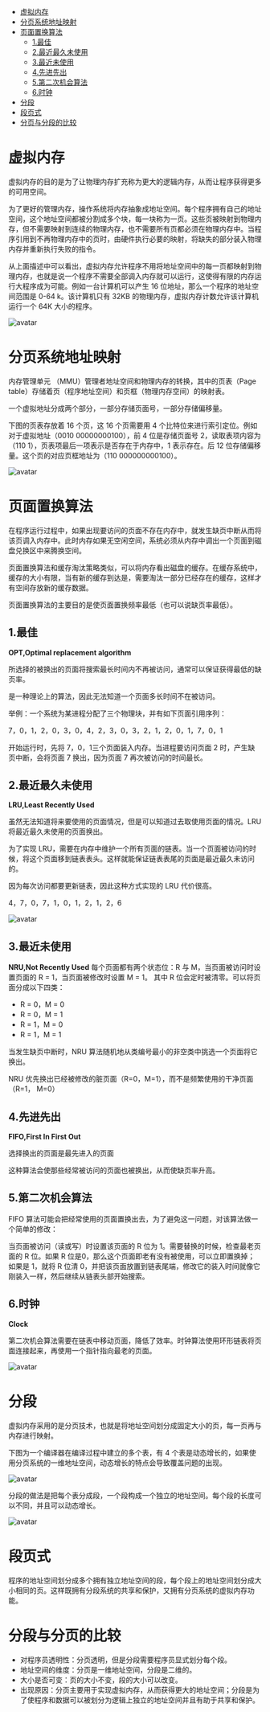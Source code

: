 + [虚拟内存](#1)
+ [分页系统地址映射](#2)
+ [页面置换算法](#3)
    + [1.最佳](#3.1)
    + [2.最近最久未使用](#3.2)
    + [3.最近未使用](#3.3)
    + [4.先进先出](#3.4)
    + [5.第二次机会算法](#3.5)
    + [6.时钟](#3.6)
+ [分段](#4)
+ [段页式](#5)
+ [分页与分段的比较](#6)

# 虚拟内存 <span id ="1"></span>
虚拟内存的目的是为了让物理内存扩充称为更大的逻辑内存，从而让程序获得更多的可用空间。

为了更好的管理内存，操作系统将内存抽象成地址空间。每个程序拥有自己的地址空间，这个地址空间都被分割成多个块，每一块称为一页。这些页被映射到物理内存，但不需要映射到连续的物理内存，也不需要所有页都必须在物理内存中。当程序引用到不再物理内存中的页时，由硬件执行必要的映射，将缺失的部分装入物理内存并重新执行失败的指令。

从上面描述中可以看出，虚拟内存允许程序不用将地址空间中的每一页都映射到物理内存，也就是说一个程序不需要全部调入内存就可以运行，这使得有限的内存运行大程序成为可能。例如一台计算机可以产生 16 位地址，那么一个程序的地址空间范围是 0-64 k。该计算机只有 32KB 的物理内存，虚拟内存计数允许该计算机运行一个 64K 大小的程序。

![avatar](pic/7b281b1e-0595-402b-ae35-8c91084c33c1.png)


# 分页系统地址映射 <span id ="2"></span>

内存管理单元 （MMU）管理者地址空间和物理内存的转换，其中的页表（Page table）存储着页（程序地址空间）和页框（物理内存空间）的映射表。

一个虚拟地址分成两个部分，一部分存储页面号，一部分存储偏移量。

下图的页表存放着 16 个页，这 16 个页需要用 4 个比特位来进行索引定位。例如对于虚拟地址（0010 00000000100），前 4 位是存储页面号 2，读取表项内容为（110 1），页表项最后一项表示是否存在于内存中，1 表示存在。后 12 位存储偏移量。这个页的对应页框地址为（110 000000000100）。

![avatar](pic/cf4386a1-58c9-4eca-a17f-e12b1e9770eb.png)

# 页面置换算法 <span id ="3"></span>

在程序运行过程中，如果出现要访问的页面不存在内存中，就发生缺页中断从而将该页调入内存中。此时内存如果无空闲空间，系统必须从内存中调出一个页面到磁盘兑换区中来腾换空间。

页面置换算法和缓存淘汰策略类似，可以将内存看出磁盘的缓存。在缓存系统中，缓存的大小有限，当有新的缓存到达是，需要淘汰一部分已经存在的缓存，这样才有空间存放新的缓存数据。

页面置换算法的主要目的是使页面置换频率最低（也可以说缺页率最低）。

## 1.最佳 <span id ="3.1"></span>

**OPT,Optimal replacement algorithm**

所选择的被换出的页面将搜索最长时间内不再被访问，通常可以保证获得最低的缺页率。

是一种理论上的算法，因此无法知道一个页面多长时间不在被访问。

举例：一个系统为某进程分配了三个物理块，并有如下页面引用序列：  

7，0，1，2，0，3，0，4，2，3，0，3，2，1，2，0，1，7，0，1

开始运行时，先将 7，0，1三个页面装入内存。当进程要访问页面 2 时，产生缺页中断，会将页面 7 换出，因为页面 7 再次被访问的时间最长。

## 2.最近最久未使用<span id ="3.2"></span>

**LRU,Least Recently Used**

虽然无法知道将来要使用的页面情况，但是可以知道过去取使用页面的情况。LRU 将最近最久未使用的页面换出。

为了实现 LRU，需要在内存中维护一个所有页面的链表。当一个页面被访问的时候，将这个页面移到链表表头。这样就能保证链表表尾的页面是最近最久未访问的。

因为每次访问都要更新链表，因此这种方式实现的 LRU 代价很高。

4，7，0，7，1，0，1，2，1，2，6

![avatar](pic/eb859228-c0f2-4bce-910d-d9f76929352b.png)

## 3.最近未使用<span id ="3.3"></span>

**NRU,Not Recently Used**
每个页面都有两个状态位：R 与 M，当页面被访问时设置页面的 R = 1，当页面被修改时设置 M = 1。 其中 R 位会定时被清零。可以将页面分成以下四类：
+ R = 0，M = 0
+ R = 0，M = 1
+ R = 1，M = 0
+ R = 1，M = 1

当发生缺页中断时，NRU 算法随机地从类编号最小的非空类中挑选一个页面将它换出。

NRU 优先换出已经被修改的脏页面（R=0，M=1），而不是频繁使用的干净页面（R=1， M=0）

## 4.先进先出<span id ="3.4"></span>

**FIFO,First In First Out**

选择换出的页面是最先进入的页面

这种算法会使那些经常被访问的页面也被换出，从而使缺页率升高。

## 5.第二次机会算法<span id ="3.5"></span>

FIFO 算法可能会把经常使用的页面置换出去，为了避免这一问题，对该算法做一个简单的修改：

当页面被访问（读或写）时设置该页面的 R 位为 1。需要替换的时候，检查最老页面的 R 位。如果 R 位是0，那么这个页面即老有没有被使用，可以立即置换掉；如果是 1，就将 R 位清 0，并把该页面放置到链表尾端，修改它的装入时间就像它刚装入一样，然后继续从链表头部开始搜索。


## 6.时钟<span id ="3.6"></span>

**Clock**

第二次机会算法需要在链表中移动页面，降低了效率。时钟算法使用环形链表将页面连接起来，再使用一个指针指向最老的页面。

![avatar](pic/5f5ef0b6-98ea-497c-a007-f6c55288eab1.png)

# 分段<span id ="4"></span>

虚拟内存采用的是分页技术，也就是将地址空间划分成固定大小的页，每一页再与内存进行映射。

下图为一个编译器在编译过程中建立的多个表，有 4 个表是动态增长的，如果使用分页系统的一维地址空间，动态增长的特点会导致覆盖问题的出现。

![avatar](pic/22de0538-7c6e-4365-bd3b-8ce3c5900216.png)

分段的做法是把每个表分成段，一个段构成一个独立的地址空间。每个段的长度可以不同，并且可以动态增长。

![avatar](pic/e0900bb2-220a-43b7-9aa9-1d5cd55ff56e.png)

# 段页式<span id ="5"></span>
程序的地址空间划分成多个拥有独立地址空间的段，每个段上的地址空间划分成大小相同的页。这样既拥有分段系统的共享和保护，又拥有分页系统的虚拟内存功能。

# 分段与分页的比较<span id ="6"></span>
+ 对程序员透明性：分页透明，但是分段需要程序员显式划分每个段。
+ 地址空间的维度：分页是一维地址空间，分段是二维的。
+ 大小是否可变：页的大小不变，段的大小可以改变。
+ 出现原因：分页主要用于实现虚拟内存，从而获得更大的地址空间；分段是为了使程序和数据可以被划分为逻辑上独立的地址空间并且有助于共享和保护。